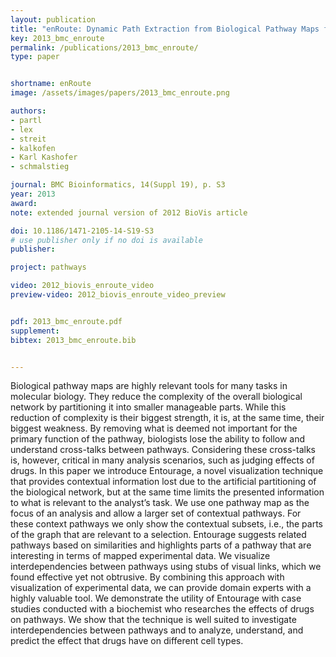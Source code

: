 ```yaml
---
layout: publication
title: "enRoute: Dynamic Path Extraction from Biological Pathway Maps for Exploring Heterogeneous Experimental Datasets"
key: 2013_bmc_enroute
permalink: /publications/2013_bmc_enroute/
type: paper


shortname: enRoute
image: /assets/images/papers/2013_bmc_enroute.png

authors:
- partl
- lex
- streit
- kalkofen
- Karl Kashofer
- schmalstieg

journal: BMC Bioinformatics, 14(Suppl 19), p. S3
year: 2013
award:
note: extended journal version of 2012 BioVis article

doi: 10.1186/1471-2105-14-S19-S3
# use publisher only if no doi is available
publisher: 

project: pathways

video: 2012_biovis_enroute_video
preview-video: 2012_biovis_enroute_video_preview


pdf: 2013_bmc_enroute.pdf
supplement:
bibtex: 2013_bmc_enroute.bib


---
```

Biological pathway maps are highly relevant tools for many tasks in molecular biology. They reduce the complexity of the overall biological network by partitioning it into smaller manageable parts. While this reduction of complexity is their biggest strength, it is, at the same time, their biggest weakness. By removing what is deemed not important for the primary function of the pathway, biologists lose the ability to follow and understand cross-talks between pathways. Considering these cross-talks is, however, critical in many analysis scenarios, such as judging effects of drugs. In this paper we introduce Entourage, a novel visualization technique that provides contextual information lost due to the artificial partitioning of the biological network, but at the same time limits the presented information to what is relevant to the analyst’s task. We use one pathway map as the focus of an analysis and allow a larger set of contextual pathways. For these context pathways we only show the contextual subsets, i.e., the parts of the graph that are relevant to a selection. Entourage suggests related pathways based on similarities and highlights parts of a pathway that are interesting in terms of mapped experimental data. We visualize interdependencies between pathways using stubs of visual links, which we found effective yet not obtrusive. By combining this approach with visualization of experimental data, we can provide domain experts with a highly valuable tool. We demonstrate the utility of Entourage with case studies conducted with a biochemist who researches the effects of drugs on pathways. We show that the technique is well suited to investigate interdependencies between pathways and to analyze, understand, and predict the effect that drugs have on different cell types.
